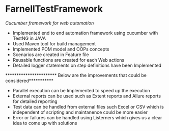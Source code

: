 # FarnellTestFramework

*Cucumber framework for web automation*

- Implemented end to end automation framework using cucumber with TestNG in JAVA
- Used Maven tool for build management
- Implemented POM model and OOPs concepts 
- Scenarios are created in Feature file
- Reusable functions are created for each Web actions
- Detailed logger statements on step definitions have been Implemented

*********************** Below are the improvements that could be considered***********

+ Parallel execution can be Implemented to speed up the execution
+ External reports can be used such as Extent reports and Allure reports for detailed reporting
+ Test data can be handled from external files such Excel or CSV which is independent of scripting and maintanence could be more easier
+ Error or failures can be handled using Listerners which gives us a clear idea to come up with solutions
